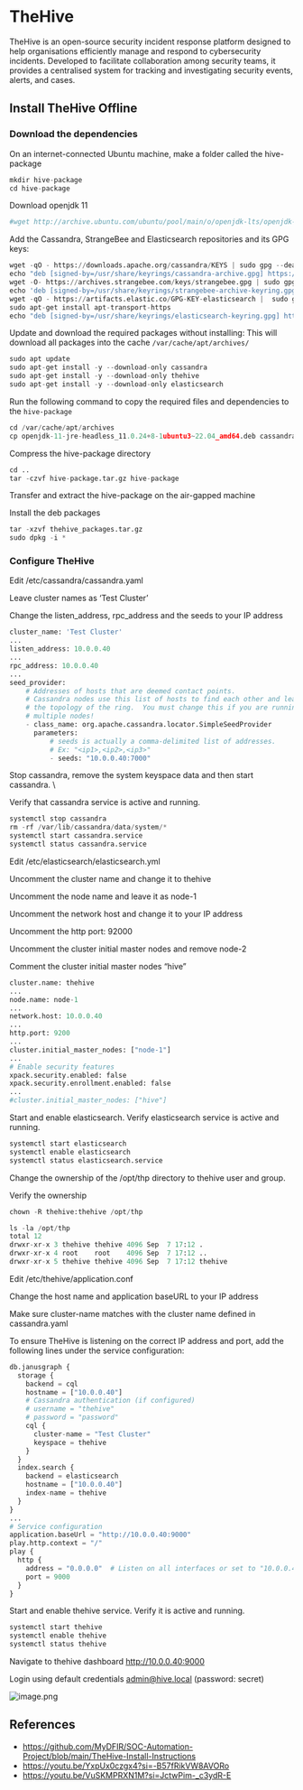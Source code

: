 # TheHive

TheHive is an open-source security incident response platform designed to help organisations efficiently manage and respond to cybersecurity incidents. Developed to facilitate collaboration among security teams, it provides a centralised system for tracking and investigating security events, alerts, and cases.

## Install TheHive Offline

### Download the dependencies

On an internet-connected Ubuntu machine, make a folder called the hive-package

```python
mkdir hive-package
cd hive-package
```

Download openjdk 11

```python
#wget http://archive.ubuntu.com/ubuntu/pool/main/o/openjdk-lts/openjdk-11-jdk_11.0.24+8-1ubuntu3~22.04_amd64.deb
```

Add the Cassandra, StrangeBee and Elasticsearch repositories and its GPG keys:

```python
wget -qO - https://downloads.apache.org/cassandra/KEYS | sudo gpg --dearmor  -o /usr/share/keyrings/cassandra-archive.gpg
echo "deb [signed-by=/usr/share/keyrings/cassandra-archive.gpg] https://debian.cassandra.apache.org 40x main" | sudo tee -a /etc/apt/sources.list.d/cassandra.sources.list
wget -O- https://archives.strangebee.com/keys/strangebee.gpg | sudo gpg --dearmor -o /usr/share/keyrings/strangebee-archive-keyring.gpg
echo 'deb [signed-by=/usr/share/keyrings/strangebee-archive-keyring.gpg] https://deb.strangebee.com thehive-5.2 main' | sudo tee -a /etc/apt/sources.list.d/strangebee.list
wget -qO - https://artifacts.elastic.co/GPG-KEY-elasticsearch |  sudo gpg --dearmor -o /usr/share/keyrings/elasticsearch-keyring.gpg
sudo apt-get install apt-transport-https
echo "deb [signed-by=/usr/share/keyrings/elasticsearch-keyring.gpg] https://artifacts.elastic.co/packages/8.x/apt stable main" |  sudo tee /etc/apt/sources.list.d/elastic-8.x.list
```

Update and download the required packages without installing:
This will download all packages into the cache `/var/cache/apt/archives/`

```python
sudo apt update
sudo apt-get install -y --download-only cassandra
sudo apt-get install -y --download-only thehive
sudo apt-get install -y --download-only elasticsearch
```

Run the following command to copy the required files and dependencies to the `hive-package` 

```python
cd /var/cache/apt/archives
cp openjdk-11-jre-headless_11.0.24+8-1ubuntu3~22.04_amd64.deb cassandra_4.0.13_all.deb java-common_0.72build2_all.deb ca-certificates-java_20190909ubuntu1.2_all.deb thehive_5.2.14-1_all.deb elasticsearch_8.15.1_amd64.deb ~/hive-package/

```

Compress the hive-package directory

```python
cd ..
tar -czvf hive-package.tar.gz hive-package
```

Transfer and extract the hive-package on the air-gapped machine

Install the deb packages

```python
tar -xzvf thehive_packages.tar.gz
sudo dpkg -i *
```

### Configure TheHive

Edit /etc/cassandra/cassandra.yaml

Leave cluster names as ‘Test Cluster’

Change the listen_address, rpc_address and the seeds to your IP address

```python
cluster_name: 'Test Cluster'
...
listen_address: 10.0.0.40
...
rpc_address: 10.0.0.40
...
seed_provider:
    # Addresses of hosts that are deemed contact points. 
    # Cassandra nodes use this list of hosts to find each other and learn
    # the topology of the ring.  You must change this if you are running
    # multiple nodes!
    - class_name: org.apache.cassandra.locator.SimpleSeedProvider
      parameters:
          # seeds is actually a comma-delimited list of addresses.
          # Ex: "<ip1>,<ip2>,<ip3>"
          - seeds: "10.0.0.40:7000"
```

Stop cassandra, remove the system keyspace data and then start cassandra. \

Verify that cassandra service is active and running.

```python
systemctl stop cassandra
rm -rf /var/lib/cassandra/data/system/*
systemctl start cassandra.service
systemctl status cassandra.service
```

Edit /etc/elasticsearch/elasticsearch.yml

Uncomment the cluster name and change it to thehive

Uncomment the node name and leave it as node-1

Uncomment the network host and change it to your IP address

Uncomment the http port: 92000

Uncomment the cluster initial master nodes and remove node-2

Comment the cluster initial master nodes “hive”

```python
cluster.name: thehive
...
node.name: node-1
...
network.host: 10.0.0.40
...
http.port: 9200
...
cluster.initial_master_nodes: ["node-1"]
...
# Enable security features
xpack.security.enabled: false
xpack.security.enrollment.enabled: false
...
#cluster.initial_master_nodes: ["hive"]
```

Start and enable elasticsearch. Verify elasticsearch service is active and running.

```python
systemctl start elasticsearch
systemctl enable elasticsearch
systemctl status elasticsearch.service
```

Change the ownership of the /opt/thp directory to thehive user and group.

Verify the ownership

```python
chown -R thehive:thehive /opt/thp

ls -la /opt/thp
total 12
drwxr-xr-x 3 thehive thehive 4096 Sep  7 17:12 .
drwxr-xr-x 4 root    root    4096 Sep  7 17:12 ..
drwxr-xr-x 5 thehive thehive 4096 Sep  7 17:12 thehive
```

Edit /etc/thehive/application.conf

Change the host name and application baseURL to your IP address

Make sure cluster-name matches with the cluster name defined in cassandra.yaml

To ensure TheHive is listening on the correct IP address and port, add the following lines under the service configuration:

```python
db.janusgraph {
  storage {
    backend = cql
    hostname = ["10.0.0.40"]
    # Cassandra authentication (if configured)
    # username = "thehive"
    # password = "password"
    cql {
      cluster-name = "Test Cluster"
      keyspace = thehive
    }
  }
  index.search {
    backend = elasticsearch
    hostname = ["10.0.0.40"]
    index-name = thehive
  }
}
...
# Service configuration
application.baseUrl = "http://10.0.0.40:9000"
play.http.context = "/"
play {
  http {
    address = "0.0.0.0"  # Listen on all interfaces or set to "10.0.0.40" to bind to that IP
    port = 9000
  }
}
```

Start and enable thehive service. Verify it is active and running.

```python
systemctl start thehive
systemctl enable thehive
systemctl status thehive
```

Navigate to thehive dashboard http://10.0.0.40:9000

Login using default credentials admin@hive.local (password: secret)

![image.png](image.png)

## References

- https://github.com/MyDFIR/SOC-Automation-Project/blob/main/TheHive-Install-Instructions
- https://youtu.be/YxpUx0czgx4?si=-B57fRikVW8AVORo
- https://youtu.be/VuSKMPRXN1M?si=JctwPim-_c3ydR-E